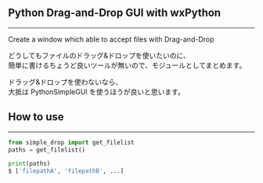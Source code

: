 ## Python Drag-and-Drop GUI with wxPython
---
Create a window which able to accept files with Drag-and-Drop

どうしてもファイルのドラッグ&ドロップを使いたいのに、  
簡単に書けるちょうど良いツールが無いので、モジュールとしてまとめます。  

ドラッグ&ドロップを使わないなら、  
大抵は PythonSimpleGUI を使うほうが良いと思います。  


## How to use
---
```python
from simple_drop import get_filelist
paths = get_filelist()

print(paths)
$ ['filepathA', 'filepathB', ...]
```

